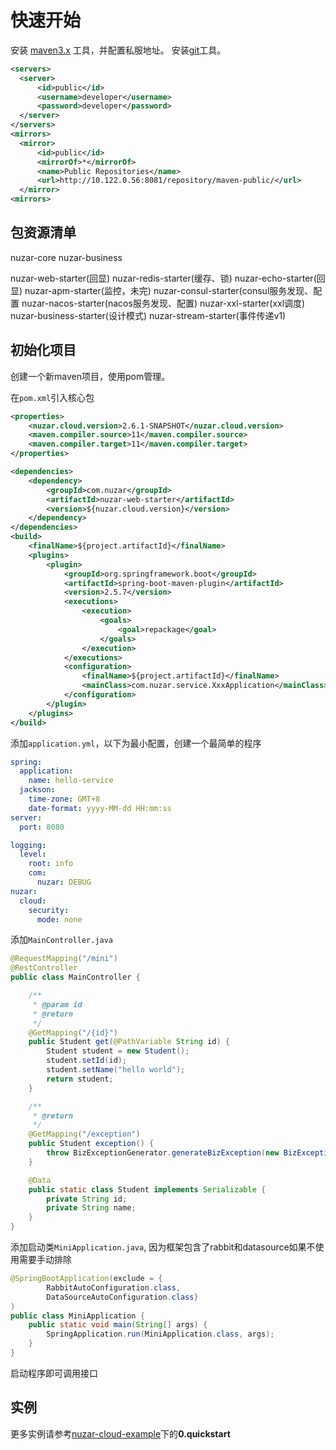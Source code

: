 # 快速开始

安装 [maven3.x](https://maven.apache.org/download.cgi) 工具，并配置私服地址。
安装[git](https://www.git-scm.com/download/win)工具。

```xml
<servers>
  <server>
      <id>public</id>
      <username>developer</username>
      <password>developer</password>
  </server>
</servers>
<mirrors>
  <mirror>
      <id>public</id>
      <mirrorOf>*</mirrorOf>
      <name>Public Repositories</name>
      <url>http://10.122.0.56:8081/repository/maven-public/</url>
  </mirror>
<mirrors>
```

## 包资源清单

nuzar-core
nuzar-business

nuzar-web-starter(回显)
nuzar-redis-starter(缓存、锁)
nuzar-echo-starter(回显)
nuzar-apm-starter(监控，未完)
nuzar-consul-starter(consul服务发现、配置
nuzar-nacos-starter(nacos服务发现、配置)
nuzar-xxl-starter(xxl调度)
nuzar-business-starter(设计模式)
nuzar-stream-starter(事件传递v1)

## 初始化项目

创建一个新maven项目，使用pom管理。

在`pom.xml`引入核心包

```xml
<properties>
    <nuzar.cloud.version>2.6.1-SNAPSHOT</nuzar.cloud.version>
    <maven.compiler.source>11</maven.compiler.source>
    <maven.compiler.target>11</maven.compiler.target>
</properties>

<dependencies>
    <dependency>
        <groupId>com.nuzar</groupId>
        <artifactId>nuzar-web-starter</artifactId>
        <version>${nuzar.cloud.version}</version>
    </dependency>
</dependencies>
<build>
    <finalName>${project.artifactId}</finalName>
    <plugins>
        <plugin>
            <groupId>org.springframework.boot</groupId>
            <artifactId>spring-boot-maven-plugin</artifactId>
            <version>2.5.7</version>
            <executions>
                <execution>
                    <goals>
                        <goal>repackage</goal>
                    </goals>
                </execution>
            </executions>
            <configuration>
                <finalName>${project.artifactId}</finalName>
                <mainClass>com.nuzar.service.XxxApplication</mainClass>
            </configuration>
        </plugin>
    </plugins>
</build>
```

添加`application.yml`，以下为最小配置，创建一个最简单的程序

```yml
spring:
  application:
    name: hello-service
  jackson:
    time-zone: GMT+8
    date-format: yyyy-MM-dd HH:mm:ss
server:
  port: 8080

logging:
  level:
    root: info
    com:
      nuzar: DEBUG
nuzar:
  cloud:
    security:
      mode: none
```

添加`MainController.java`

```java
@RequestMapping("/mini")
@RestController
public class MainController {

    /**
     * @param id
     * @return
     */
    @GetMapping("/{id}")
    public Student get(@PathVariable String id) {
        Student student = new Student();
        student.setId(id);
        student.setName("hello world");
        return student;
    }

    /**
     * @return
     */
    @GetMapping("/exception")
    public Student exception() {
        throw BizExceptionGenerator.generateBizException(new BizExceptionDef("ERROR-001", "呵呵 发生了 一场"));
    }

    @Data
    public static class Student implements Serializable {
        private String id;
        private String name;
    }
}
```

添加启动类`MiniApplication.java`, 因为框架包含了rabbit和datasource如果不使用需要手动排除

```java
@SpringBootApplication(exclude = {
        RabbitAutoConfiguration.class,
        DataSourceAutoConfiguration.class}
)
public class MiniApplication {
    public static void main(String[] args) {
        SpringApplication.run(MiniApplication.class, args);
    }
}
```

启动程序即可调用接口

## 实例

更多实例请参考[nuzar-cloud-example](https://gitee.com/mad_max621/nuzar-cloud-example.git)下的**0.quickstart**
